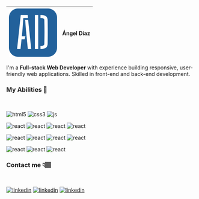 | ![logo](./assests/img/svgs/ad@64x64.svg) | Ángel Díaz |
|--|--|

I'm a **Full-stack Web Developer** with experience building responsive, user-friendly web applications. Skilled in front-end and back-end development.
<br/>

### My Abilities 🔧
<br/>

![html5](https://img.shields.io/badge/-HTML5-black?style=for-the-badge&logo=html5)
![css3](https://img.shields.io/badge/-CSS3-black?style=for-the-badge&logo=css3)
![js](https://img.shields.io/badge/-JavaScript-black?style=for-the-badge&logo=javascript)
<br/>

![react](https://img.shields.io/badge/-Vite-black?style=for-the-badge&logo=vite)
![react](https://img.shields.io/badge/-React-black?style=for-the-badge&logo=react)
![react](https://img.shields.io/badge/-Redux-black?style=for-the-badge&logo=redux)
![react](https://img.shields.io/badge/-Typescript-black?style=for-the-badge&logo=typescript)
<br/>

![react](https://img.shields.io/badge/-GO-black?style=for-the-badge&logo=go)
![react](https://img.shields.io/badge/-Ruby-black?style=for-the-badge&logo=ruby)
![react](https://img.shields.io/badge/-Rails-black?style=for-the-badge&logo=rubyonrails)
![react](https://img.shields.io/badge/-PostgreSQL-black?style=for-the-badge&logo=postgresql)
<br />

![react](https://img.shields.io/badge/-TailwindCSS-black?style=for-the-badge&logo=tailwindcss)
![react](https://img.shields.io/badge/-SASS-black?style=for-the-badge&logo=sass)
![react](https://img.shields.io/badge/-Bootstrap-black?style=for-the-badge&logo=bootstrap)
<br />

### Contact me 👇🏽
<br />

[![linkedin](https://img.shields.io/badge/-LinkedIn-white?style=plastic)](https://www.linkedin.com/in/ad9311/)
[![linkedin](https://img.shields.io/badge/-Twitter-white?style=plastic)](https://twitter.com/adiaz9311)
[![linkedin](https://img.shields.io/badge/-Portfolio-white?style=plastic)](https://www.linkedin.com/in/ad9311/)
